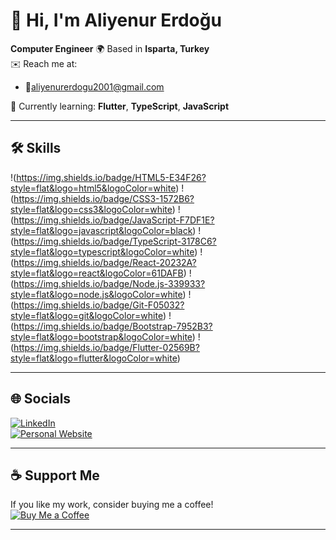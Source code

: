 # 👋 Hi, I'm Aliyenur Erdoğu

**Computer Engineer** 
🌍 Based in **Isparta, Turkey**  
✉️ Reach me at:  
- 📧aliyenurerdogu2001@gmail.com  


🧠 Currently learning: **Flutter**, **TypeScript**, **JavaScript**

---

## 🛠️ Skills

!(https://img.shields.io/badge/HTML5-E34F26?style=flat&logo=html5&logoColor=white)
!(https://img.shields.io/badge/CSS3-1572B6?style=flat&logo=css3&logoColor=white)
!(https://img.shields.io/badge/JavaScript-F7DF1E?style=flat&logo=javascript&logoColor=black)
!(https://img.shields.io/badge/TypeScript-3178C6?style=flat&logo=typescript&logoColor=white)
!(https://img.shields.io/badge/React-20232A?style=flat&logo=react&logoColor=61DAFB)
!(https://img.shields.io/badge/Node.js-339933?style=flat&logo=node.js&logoColor=white)
!(https://img.shields.io/badge/Git-F05032?style=flat&logo=git&logoColor=white)
!(https://img.shields.io/badge/Bootstrap-7952B3?style=flat&logo=bootstrap&logoColor=white)
!(https://img.shields.io/badge/Flutter-02569B?style=flat&logo=flutter&logoColor=white)

---

## 🌐 Socials

[![LinkedIn](https://img.shields.io/badge/LinkedIn-0A66C2?style=flat&logo=linkedin&logoColor=white)](https://www.linkedin.com/in/aliyenurerdogu/)  
[![Personal Website](https://img.shields.io/badge/Portfolio-000000?style=flat&logo=github&logoColor=white)](https://github.com/aliyenurerdogu) <!-- Kendi web siten veya GitHub sayfan varsa güncelleyebilirim -->

---

## ☕ Support Me

If you like my work, consider buying me a coffee!  
[![Buy Me a Coffee](https://img.shields.io/badge/-Buy%20Me%20a%20Coffee-FFDD00?style=flat&logo=buy-me-a-coffee&logoColor=black)](https://www.buymeacoffee.com/) <!-- Link eklersen özelleştirebilirim -->

---

